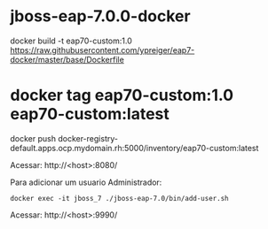 # jboss-eap-7.0.0-docker

docker build -t eap70-custom:1.0 https://raw.githubusercontent.com/ypreiger/eap7-docker/master/base/Dockerfile
# docker tag eap70-custom:1.0 eap70-custom:latest
docker push docker-registry-default.apps.ocp.mydomain.rh:5000/inventory/eap70-custom:latest

    
Acessar: http://\<host\>:8080/

Para adicionar um usuario Administrador:

    docker exec -it jboss_7 ./jboss-eap-7.0/bin/add-user.sh

Acessar: http://\<host\>:9990/

